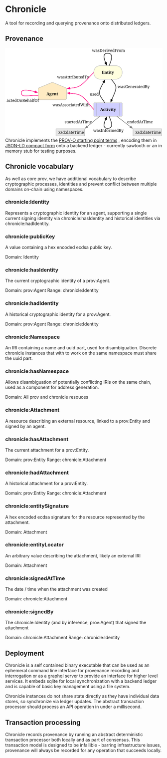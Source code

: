 # Chronicle

A tool for recording and querying provenance onto distributed ledgers.

## Provenance

![PROV-O](docs/images/starting-points.svg)
Chronicle implements the
[PROV-O starting point terms](https://www.w3.org/TR/2013/REC-prov-o-20130430/#description-starting-point-terms)
, encoding them in
[JSON-LD compact form](https://json-ld.org/spec/latest/json-ld-api/#compaction)
onto a backend ledger - currently sawtooth or an in memory stub for testing
purposes.

## Chronicle vocabulary

As well as core prov, we have additional vocabulary to describe cryptographic
processes, identities and prevent conflict between multiple domains on-chain
using namespaces.

### chronicle:Identity

Represents a cryptographic identity for an agent, supporting a single current
signing identity via chronicle:hasIdentity and historical identities via
chronicle:hadIdentity.

### chronicle:publicKey

A value containing a hex encoded ecdsa public key.

Domain: Identity

### chronicle:hasIdentity

The current cryptographic identity of a prov:Agent.

Domain: prov:Agent
Range: chronicle:Identity

### chronicle:hadIdentity

A historical cryptographic identity for a prov:Agent.

Domain: prov:Agent
Range: chronicle:Identity

### chronicle:Namespace

An IRI containing a name and uuid part, used for disambiguation. Discrete
chronicle instances that with to work on the same namespace must share the uuid
part.

### chronicle:hasNamespace

Allows disambiguation of potentially conflicting IRIs on the same chain, used
as a component for address generation.

Domain: All prov and chronicle resouces

### chronicle:Attachment

A resource describing an external resource, linked to a prov:Entity and signed
by an agent.

### chronicle:hasAttachment

The current attachment for a prov:Entity.

Domain: prov:Entity
Range: chronicle:Attachment

### chronicle:hadAttachment

A historical attachment for a prov:Entity.

Domain: prov:Entity
Range: chronicle:Attachment

### chronicle:entitySignature

A hex encoded ecdsa signature for the resource represented by the attachment.

Domain: Attachment

### chronicle:entityLocator

An arbitrary value describing the attachment, likely an external IRI

Domain: Attachment

### chronicle:signedAtTime

The date / time when the attachment was created

Domain: chronicle:Attachment

### chronicle:signedBy

The chronicle:Identity (and by inference, prov:Agent) that signed the attachment

Domain: chronicle:Attachment
Range: chronicle:Identity

## Deployment

Chronicle is a self contained binary executable that can be used as an ephemeral
command line interface for provenance recording and interrogation or as a graphql
server to provide an interface for higher level services. It embeds sqlite for
local synchronization with a backend ledger and is capable of basic key
management using a file system.

Chronicle instances do not share state directly as they have individual data
stores, so synchronize via ledger updates. The abstract transaction processor
should process an API operation in under a millisecond.

## Transaction processing

Chronicle records provenance by running an abstract deterministic transaction
processor both locally and as part of consensus. This transaction model is
designed to be infallible - barring infrastructure issues, provenance will
always be recorded for any operation that succeeds locally.
